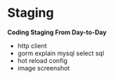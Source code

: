 # Staging

**Coding Staging From Day-to-Day**

- http client
- gorm explain mysql select sql
- hot reload config 
- image screenshot